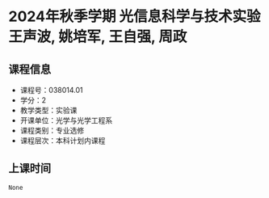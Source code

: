 # 2024年秋季学期 光信息科学与技术实验 王声波, 姚培军, 王自强, 周政






## 课程信息

- 课程号：038014.01
- 学分：2
- 教学类型：实验课
- 开课单位：光学与光学工程系
- 课程类别：专业选修
- 课程层次：本科计划内课程

## 上课时间

```
None
```

